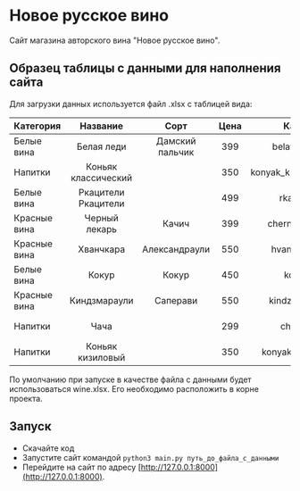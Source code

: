 # Новое русское вино

Сайт магазина авторского вина "Новое русское вино".

## Образец таблицы с данными для наполнения сайта
Для загрузки данных используется файл .xlsx с таблицей вида:

|Категория	 |Название	          |Сорт	           |Цена   |Картинка	            |Акция               |
|------------|:------------------:|:--------------:|:-----:|:----------------------:|-------------------:|
|Белые вина	 |Белая леди	      |Дамский пальчик |399	   |belaya_ledi.png         |Выгодное предложение|
|Напитки	 |Коньяк классический |		           |350	   |konyak_klassicheskyi.png|                    |	
|Белые вина	 |Ркацители	Ркацители |	               |499	   |rkaciteli.png	        |                    |
|Красные вина|Черный лекарь   	  |Качич	       |399	   |chernyi_lekar.png       |                    |	
|Красные вина|Хванчкара           |Александраули   |550	   |hvanchkara.png	        |                    |
|Белые вина	 |Кокур	              |Кокур	       |450	   |kokur.png               |                    |	
|Красные вина|Киндзмараули        |Саперави	       |550	   |kindzmarauli.png        |	                 |
|Напитки     |Чача                |		           |299	   |chacha.png	            |Выгодное предложение|
|Напитки	 |Коньяк кизиловый	  |	               |350	   |konyak_kizilovyi.png    |	                 |

По умолчанию при запуске в качестве файла с данными будет использоваться wine.xlsx. Его необходимо расположить в корне проекта.
   

## Запуск

- Скачайте код
- Запустите сайт командой `python3 main.py путь_до_файла_с_данными`
- Перейдите на сайт по адресу [http://127.0.0.1:8000](http://127.0.0.1:8000).



